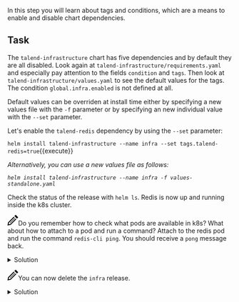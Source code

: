 In this step you will learn about tags and conditions, which are a means to enable and disable chart dependencies.

## Task

The `talend-infrastructure` chart has five dependencies and by default they are all disabled.
Look again at `talend-infrastructure/requirements.yaml` and especially pay attention to the fields `condition` and `tags`.
Then look at `talend-infrastructure/values.yaml` to see the default values for the tags. The condition `global.infra.enabled` is not defined at all.

Default values can be overriden at install time either by specifying a new values file with the `-f` parameter or 
by specifying an new individual value with the `--set` parameter.

Let's enable the `talend-redis` dependency by using the `--set` parameter:

`helm install talend-infrastructure --name infra --set tags.talend-redis=true`{{execute}}

*Alternatively, you can use a new values file as follows:*

*`helm install talend-infrastructure --name infra -f values-standalone.yaml`*

Check the status of the release with `helm ls`. Redis is now up and running inside the k8s cluster.

<img src="data:image/svg+xml;base64,PHN2ZyB4bWxucz0iaHR0cDovL3d3dy53My5vcmcvMjAwMC9zdmciIHdpZHRoPSIyNCIgaGVpZ2h0PSIyNCIgdmlld0JveD0iMCAwIDI0IDI0Ij48cGF0aCBkPSJNMTguMzYzIDguNDY0bDEuNDMzIDEuNDMxLTEyLjY3IDEyLjY2OS03LjEyNSAxLjQzNiAxLjQzOS03LjEyNyAxMi42NjUtMTIuNjY4IDEuNDMxIDEuNDMxLTEyLjI1NSAxMi4yMjQtLjcyNiAzLjU4NCAzLjU4NC0uNzIzIDEyLjIyNC0xMi4yNTd6bS0uMDU2LTguNDY0bC0yLjgxNSAyLjgxNyA1LjY5MSA1LjY5MiAyLjgxNy0yLjgyMS01LjY5My01LjY4OHptLTEyLjMxOCAxOC43MThsMTEuMzEzLTExLjMxNi0uNzA1LS43MDctMTEuMzEzIDExLjMxNC43MDUuNzA5eiIvPjwvc3ZnPg==">Do you remember how to check what pods are available in k8s? What about how to attach to a pod and run a command? 
Attach to the redis pod and run the command `redis-cli ping`. You should receive a `pong` message back.

<details><summary>Solution</summary>
<p>
`kubectl get pods`{{execute}}
<br/>
`kubectl exec -it redis-pod redis-cli ping`{{execute}}
<br/>

*Note: Don't forget to replace `redis-pod` with the actual pod name.*
</p>
</details>

<img src="data:image/svg+xml;base64,PHN2ZyB4bWxucz0iaHR0cDovL3d3dy53My5vcmcvMjAwMC9zdmciIHdpZHRoPSIyNCIgaGVpZ2h0PSIyNCIgdmlld0JveD0iMCAwIDI0IDI0Ij48cGF0aCBkPSJNMTguMzYzIDguNDY0bDEuNDMzIDEuNDMxLTEyLjY3IDEyLjY2OS03LjEyNSAxLjQzNiAxLjQzOS03LjEyNyAxMi42NjUtMTIuNjY4IDEuNDMxIDEuNDMxLTEyLjI1NSAxMi4yMjQtLjcyNiAzLjU4NCAzLjU4NC0uNzIzIDEyLjIyNC0xMi4yNTd6bS0uMDU2LTguNDY0bC0yLjgxNSAyLjgxNyA1LjY5MSA1LjY5MiAyLjgxNy0yLjgyMS01LjY5My01LjY4OHptLTEyLjMxOCAxOC43MThsMTEuMzEzLTExLjMxNi0uNzA1LS43MDctMTEuMzEzIDExLjMxNC43MDUuNzA5eiIvPjwvc3ZnPg==">You can now delete the `infra` release.

<details><summary>Solution</summary>
<p>
`helm delete --purge infra`{{execute}}
<br/>
</p>
</details>